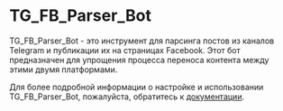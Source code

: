 # TG_FB_Parser_Bot

TG_FB_Parser_Bot - это инструмент для парсинга постов из каналов Telegram и публикации их на страницах Facebook. Этот бот предназначен для упрощения процесса переноса контента между этими двумя платформами.

Для более подробной информации о настройке и использовании TG_FB_Parser_Bot, пожалуйста, обратитесь к [документации](./docs/documentation.md).

